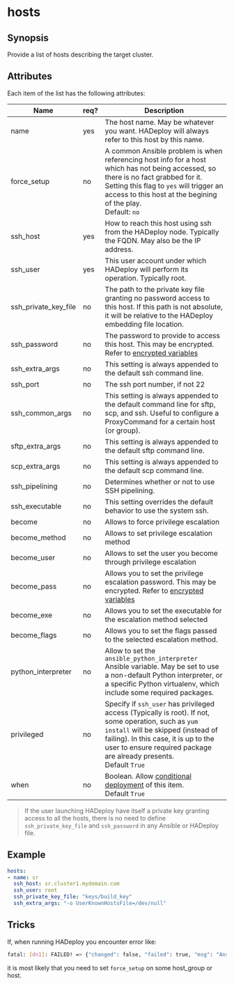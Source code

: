 # hosts

## Synopsis

Provide a list of hosts describing the target cluster.

## Attributes

Each item of the list has the following attributes:

Name|req?|Description
---|---|---
name|yes|The host name. May be whatever you want. HADeploy will always refer to this host by this name.
force_setup|no|A common Ansible problem is when referencing host info for a host which has not being accessed, so there is no fact grabbed for it.<br>Setting this flag to `yes` will trigger an access to this host at the begining of the play.<br>Default: `no`
ssh_host|yes|How to reach this host using ssh from the HADeploy node. Typically the FQDN. May also be the IP address.
ssh_user|yes|This user account under which HADeploy will perform its operation. Typically root.
ssh_private_key_file|no|The path to the private key file granting no password access to this host. If this path is not absolute, it will be relative to the HADeploy embedding file location.
ssh_password|no|The password to provide to access this host. This may be encrypted. Refer to [encrypted variables](../core/encrypted_vars)
ssh\_extra_args|no|This setting is always appended to the default ssh command line.
ssh_port|no|The ssh port number, if not 22
ssh\_common_args|no|This setting is always appended to the default command line for sftp, scp, and ssh. Useful to configure a ProxyCommand for a certain host (or group).
sftp\_extra_args|no|This setting is always appended to the default sftp command line.
scp\_extra_args|no|This setting is always appended to the default scp command line.
ssh_pipelining|no|Determines whether or not to use SSH pipelining.
ssh_executable|no|This setting overrides the default behavior to use the system ssh.
become|no|Allows to force privilege escalation
become_method|no|Allows to set privilege escalation method
become_user|no|Allows to set the user you become through privilege escalation
become_pass|no|Allows you to set the privilege escalation password. This may be encrypted. Refer to [encrypted variables](../core/encrypted_vars)
become_exe|no|Allows you to set the executable for the escalation method selected
become\_flags|no|Allows you to set the flags passed to the selected escalation method.
python\_interpreter|no|Allow to set the `ansible_python_interpreter` Ansible variable. May be set to use a non-default Python interpreter, or a specific Python virtualenv, which include some required packages.
privileged|no|Specify if `ssh_user` has privileged access (Typically is root). If not, some operation, such as `yum install` will be skipped (instead of failing). In this case, it is up to the user to ensure required package are already presents.<br>Default `True` 
when|no|Boolean. Allow [conditional deployment](../../more/conditional_deployment) of this item.<br>Default `True` 


> If the user launching HADeploy have itself a private key granting access to all the hosts, there is no need to define `ssh_private_key_file` and `ssh_password` in any Ansible or HADeploy file.

## Example

```yaml
hosts:
- name: sr
  ssh_host: sr.cluster1.mydomain.com
  ssh_user: root
  ssh_private_key_file: "keys/build_key" 
  ssh_extra_args: "-o UserKnownHostsFile=/dev/null"
```

## Tricks

If, when running HADeploy you encounter error like:

```bash
fatal: [dn1]: FAILED! => {"changed": false, "failed": true, "msg": "AnsibleUndefinedVariable: 'dict object' has no attribute 'ansible_fqdn'"}
```

it is most likely that you need to set `force_setup` on some host_group or host.  
